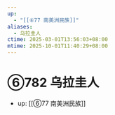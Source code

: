 ```yaml
---
up:
  - "[[⑥77 南美洲民族]]"
aliases:
  - 乌拉圭人
ctime: 2025-03-01T13:56:03+08:00
mtime: 2025-10-01T11:40:29+08:00
---
```


# ⑥782 乌拉圭人

- up: [[⑥77 南美洲民族]]

